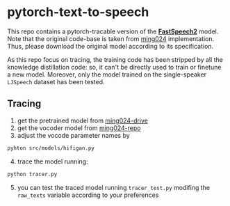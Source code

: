 # pytorch-text-to-speech

This repo contains a pytorch-tracable version of the [**FastSpeech2**](https://arxiv.org/abs/2006.04558v1) model.
Note that the original code-base is taken from [ming024](https://github.com/ming024/FastSpeech2) implementation. Thus, please download the original model according to its specification.

As this repo focus on tracing, the training code has been stripped by all the knowledge distillation code: so, it can't be directly used to train or finetune a new model.
Moreover, only the model trained on the single-speaker ``LJSpeech`` dataset has been tested. 


## Tracing
1. get the pretrained model from [ming024-drive](https://drive.google.com/file/d/1r3fYhnblBJ8hDKDSUDtidJ-BN-xAM9pe/view?usp=sharing)
2. get the vocoder model from [ming024-repo](https://github.com/ming024/FastSpeech2/tree/master/hifigan)
3. adjust the vocode parameter names by

```bash
pyhton src/models/hifigan.py
```

4. trace the model running:
```bash
python tracer.py
```

5. you can test the traced model running ``tracer_test.py`` modifing the ``raw_texts`` variable according to your preferences
